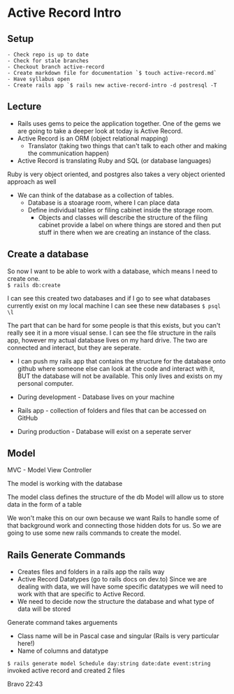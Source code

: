 # Active Record Intro

## Setup
    - Check repo is up to date
    - Check for stale branches
    - Checkout branch active-record
    - Create markdown file for documentation `$ touch active-record.md`
    - Have syllabus open
    - Create rails app `$ rails new active-record-intro -d postresql -T

## Lecture
  - Rails uses gems to peice the application together.  One of the gems we are going to take a deeper look at today is Active Record.
  - Active Record is an ORM (object relational mapping)
    - Translator (taking two things that can't talk to each other and making the communication happen)
  - Active Record is translating Ruby and SQL (or database languages)

  Ruby is very object oriented, and postgres also takes a very object oriented approach as well
  - We can think of the database as a collection of tables.
    - Database is a stoarage room, where I can place data
    - Define individual tables or filing cabinet inside the storage room.  
        - Objects and classes will describe the structure of the filing cabinet provide a label on where things are stored and then put stuff in there when we are creating an instance of the class.

## Create a database
So now I want to be able to work with a database, which means I need to create one.  
`$ rails db:create`

I can see this created two databases and if I go to see what databases currently exist on my local machine I can see these new databases
`$ psql`
`\l`

The part that can be hard for some people is that this exists, but you can't really see it in a more visual sense.
I can see the file structure in the rails app, however my actual database lives on my hard drive.
The two are connected and interact, but they are seperate.

- I can push my rails app that contains the structure for the database onto github where someone else can look at the code and interact with it, BUT the database will not be available.  This only lives and exists on my personal computer.


- During development - Database lives on your machine
- Rails app - collection of folders and files that can be accessed on GitHub
- During production - Database will exist on a seperate server

## Model
MVC - Model View Controller

The model is working with the database

The model class defines the structure of the db
Model will allow us to store data in the form of a table

We won't make this on our own because we want Rails to handle some of that background work and connecting those hidden dots for us.  So we are going to use some new rails commands to create the model.

## Rails Generate Commands
  - Creates files and folders in a rails app the rails way
  - Active Record Datatypes (go to rails docs on dev.to)
    Since we are dealing with data, we will have some specific datatypes we will need to work with that are specific to Active Record.
  - We need to decide now the structure the database and what type of data will be stored


Generate command takes arguements
  - Class name will be in Pascal case and singular (Rails is very particular here!)
  - Name of columns and datatype

`$ rails generate model Schedule day:string date:date event:string`
invoked active record and created 2 files



Bravo 22:43